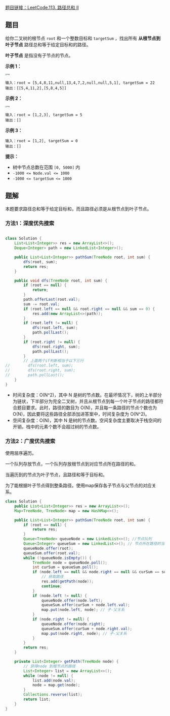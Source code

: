 [题目链接：LeetCode.113. 路径总和 II](https://leetcode-cn.com/problems/path-sum-ii/)

## 题目

给你二叉树的根节点 `root` 和一个整数目标和 `targetSum` ，找出所有 **从根节点到叶子节点** 路径总和等于给定目标和的路径。

**叶子节点** 是指没有子节点的节点。

**示例 1：**

<img src="https://assets.leetcode.com/uploads/2021/01/18/pathsumii1.jpg" alt="img" style="zoom:33%;" />

```
输入：root = [5,4,8,11,null,13,4,7,2,null,null,5,1], targetSum = 22
输出：[[5,4,11,2],[5,8,4,5]]
```

**示例 2：**

<img src="https://assets.leetcode.com/uploads/2021/01/18/pathsum2.jpg" alt="img" style="zoom:33%;" />

```
输入：root = [1,2,3], targetSum = 5
输出：[]
```

**示例 3：**

```
输入：root = [1,2], targetSum = 0
输出：[]
```

**提示：**

- 树中节点总数在范围 `[0, 5000]` 内
- `-1000 <= Node.val <= 1000`
- `-1000 <= targetSum <= 1000`

## 题解

本题要求路径总和等于给定目标和，而且路径必须是从根节点到叶子节点。

### 方法1：深度优先搜索

```java

class Solution {
    List<List<Integer>> res = new ArrayList<>();
    Deque<Integer> path = new LinkedList<Integer>();

    public List<List<Integer>> pathSum(TreeNode root, int sum) {
        dfs(root, sum);
        return res;
    }

    public void dfs(TreeNode root, int sum) {
        if (root == null) {
            return;
        }
        path.offerLast(root.val);
        sum -= root.val;
        if (root.left == null && root.right == null && sum == 0) {
            res.add(new ArrayList<>(path));
        }
        if (root.left != null) {
            dfs(root.left, sum);
            path.pollLast();
        }
        if (root.right != null) {
            dfs(root.right, sum);
            path.pollLast();
        }
        // 上面两个if判断相当于以下三行
//        dfs(root.left, sum);
//        dfs(root.right, sum);
//        path.pollLast();
    }
}

```

* 时间复杂度：O(N^2)，其中 N 是树的节点数。在最坏情况下，树的上半部分为链状，下半部分为完全二叉树，并且从根节点到每一个叶子节点的路径都符合题目要求。此时，路径的数目为 O(N)，并且每一条路径的节点个数也为 O(N)，因此要将这些路径全部添加进答案中，时间复杂度为 O(N^2)。
* 空间复杂度：O(N)，其中 N 是树的节点数。空间复杂度主要取决于栈空间的开销，栈中的元素个数不会超过树的节点数。

### 方法2：广度优先搜索

使用层序遍历。

一个队列存放节点，一个队列存放根节点到对应节点所在路径的和。

当遍历到的节点为叶子节点，且路径和等于目标和。

为了能根据叶子节点得到整条路径。使用map保存各子节点与父节点的对应关系。

```java
class Solution {
    public List<List<Integer>> res = new ArrayList<>();
    Map<TreeNode, TreeNode> map = new HashMap<>();

    public List<List<Integer>> pathSum(TreeNode root, int sum) {
        if (root == null) {
            return res;
        }
        Queue<TreeNode> queueNode = new LinkedList<>(); //节点队列
        Queue<Integer> queueSum = new LinkedList<>(); // 节点所在路径的当前和
        queueNode.offer(root);
        queueSum.offer(root.val);
        while (!queueNode.isEmpty()) {
            TreeNode node = queueNode.poll();
            int curSum = queueSum.poll();
            if (node.left == null && node.right == null && curSum == sum) {
                // 获取路径
                res.add(getPath(node));
                continue;
            }
            if (node.left != null) {
                queueNode.offer(node.left);
                queueSum.offer(curSum + node.left.val);
                map.put(node.left, node); // 子-父关系
            }
            if (node.right != null) {
                queueNode.offer(node.right);
                queueSum.offer(curSum + node.right.val);
                map.put(node.right, node); // 子-父关系
            }
        }
        return res;
    }

    private List<Integer> getPath(TreeNode node) {
        // 获得node 到根节点的路径
        List<Integer> list = new ArrayList<>();
        while (node != null) {
            list.add(node.val);
            node = map.get(node);
        }
        Collections.reverse(list);
        return list;
    }
}
```

